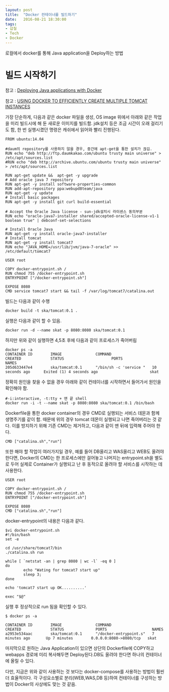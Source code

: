 ```yaml
---
layout: post
title:  "Docker 컨테이너를 빌드하기"
date:   2016-08-21 18:30:00
tags:
- 삽질
- Tech
- Docker
---
```


로컬에서 docker를 통해 Java application을 Deploy하는 방법

# 빌드 시작하기

참고 : [Deploying Java applications with Docker](https://blogs.infosupport.com/deploying-java-applications-with-docker/)

참고 : [USING DOCKER TO EFFICIENTLY CREATE MULTIPLE TOMCAT INSTANCES](http://blog.trifork.com/2013/08/15/using-docker-to-efficiently-create-multiple-tomcat-instances/)

가장 단순하게, 다음과 같은 docker 파일을 생성, OS image 위에서 아래와 같은 작업을 미리 빌드시에 해 둔 새로운 이미지를 빌드함. jdk설치 등은 조금 시간이 오래 걸리기도 함, 한 번 실행시켰던 명령은 캐쉬에서 읽어와 빨리 진행된다.


    FROM ubuntu:14.04

    #daum의 repository를 사용하지 않을 경우, 중간에 apt-get을 통한 설치가 끊김.
    RUN echo "deb http://ftp.daumkakao.com/ubuntu trusty main universe" > /etc/apt/sources.list
    #RUN echo "deb http://archive.ubuntu.com/ubuntu trusty main universe" > /etc/apt/sources.list

    RUN apt-get update &&  apt-get -y upgrade
    # Add oracle java 7 repository
    RUN apt-get -y install software-properties-common
    RUN add-apt-repository ppa:webupd8team/java
    RUN apt-get -y update
    # Install basic packages
    RUN apt-get -y install git curl build-essential

    # Accept the Oracle Java license - sun-jdk설치시 라이센스 동의부분
    RUN echo "oracle-java7-installer shared/accepted-oracle-license-v1-1 boolean true" | debconf-set-selections

    # Install Oracle Java
    RUN apt-get -y install oracle-java7-installer
    # Install tomcat
    RUN apt-get -y install tomcat7
    RUN echo "JAVA_HOME=/usr/lib/jvm/java-7-oracle" >> /etc/default/tomcat7

    USER root

    COPY docker-entrypoint.sh /
    RUN chmod 755 /docker-entrypoint.sh
    ENTRYPOINT ["/docker-entrypoint.sh"]

    EXPOSE 8080
    CMD service tomcat7 start && tail -f /var/log/tomcat7/catalina.out

빌드는 다음과 같이 수행

    docker build -t ska/tomcat:0.1 .

실행은 다음과 같이 할 수 있음.

    docker run -d --name skat -p 8080:8080 ska/tomcat:0.1

하지만 위와 같이 실행하면 4,5초 후에 다음과 같이 프로세스가 죽어버림

    docker ps -a
    CONTAINER ID        IMAGE               COMMAND                  CREATED             STATUS                     PORTS               NAMES
    205d633447e4        ska/tomcat:0.1      "/bin/sh -c 'service "   10 seconds ago      Exited (1) 4 seconds ago                       skat

정확히 원인을 찾을 수 없을 경우 아래와 같이 컨테이너를 시작하면서 들어가서 원인을 확인해야 함.

    #-i:interactive, -t:tty + 맨 끝 shell
    docker run -i -t --name skat -p 8080:8080 ska/tomcat:0.1 /bin/bash

Dockerfile을 통한 docker container의 경우 CMD로 실행되는 서비스 데몬과 함께 생명주기를 같이 함. 때문에 위의 경우 tomcat 데몬이 실행되고 나면 죽어버리는 것 같다. 이를 방지하기 위해 기존 CMD는 제거하고, 다음과 같이 맨 뒤에 입력해 주어야 한다.

    CMD ["catalina.sh","run"]

또한 해야 할 작업이 여러가지일 경우, 예를 들어 DB올리고 WAS올리고 WEB도 올려야 한다면, Docker의 CMD는 한 프로세스에만 걸어놓고 나머지는 entrypoint.sh을 별도로 두어 실제로 Container가 실행되고 난 후 동적으로 올려야 할 서비스를 시작하는 데 사용한다.

    USER root

    COPY docker-entrypoint.sh /
    RUN chmod 755 /docker-entrypoint.sh
    ENTRYPOINT ["/docker-entrypoint.sh"]

    EXPOSE 8080
    CMD ["catalina.sh","run"]

docker-entrypoint의 내용은 다음과 같다.

    $vi docker-entrypoint.sh
    #!/bin/bash
    set -e

    cd /usr/share/tomcat7/bin
    ./catalina.sh run

    while [ `netstat -an | grep 8080 | wc -l` -eq 0 ]
    do
            echo "Wating for tomcat7 start up"
            sleep 3;
    done

    echo 'tomcat7 start up OK..........'

    exec "$@"

실행 후 정상적으로 run 됨을 확인할 수 있다.

    $ docker ps -a           

    CONTAINER ID        IMAGE               COMMAND                  CREATED             STATUS              PORTS                    NAMES
    a2953e534aac        ska/tomcat:0.1      "/docker-entrypoint.s"   7 minutes ago       Up 7 minutes        0.0.0.0:8080->8080/tcp   skat

마지막으로 원하는 Java Application이 있으면 상단의 Dockerfile에 COPY하고 webapps 경로에 미리 복사해두면 Deploy된다.DB도 올려야 한다면 하나의 컨테이너에 올릴 수 있다.

다만, 지금은 위와 같이 사용하는 것 보다는 docker-compose를 사용하는 방법이 훨씬 더 효율적이다. 각 구성요소별로 분리(WEB,WAS,DB 등)하여 컨테이너를 구성하는 방법이 Docker의 사상에도 맞는 것 같음.
